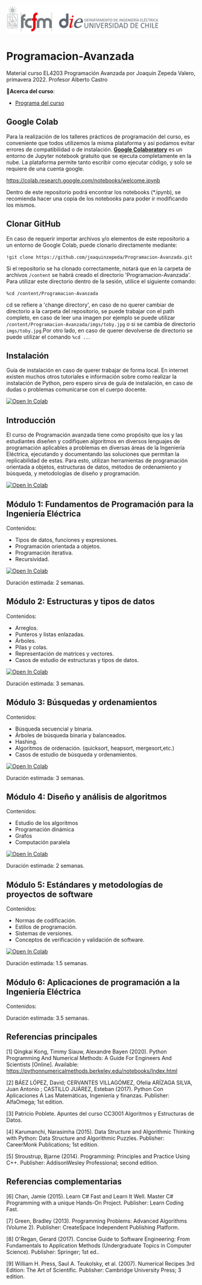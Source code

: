 ![banner](imgs/cropped-logo-fcfm-die-1.png)

# Programacion-Avanzada

Material curso EL4203 Programación Avanzada por Joaquin Zepeda Valero, primavera 2022. 
Profesor Alberto Castro


:file_folder:__Acerca del curso__:

- [Programa del curso](https://github.com/joaquinzepeda/Programacion-Avanzada/blob/main/about/EL4203_Programacio%CC%81n%20avanzada.pdf)

## Google Colab
Para la realización de los talleres prácticos de programación del curso, es conveniente que todos utilizemos la misma plataforma y así podamos evitar errores de compatibilidad o de instalación. [**Google Colaboratory**](https://colab.research.google.com/notebooks/welcome.ipynb) es un entorno de Jupyter notebook gratuito que se ejecuta completamente en la nube. La plataforma permite tanto escribir como ejecutar código, y solo se requiere de una cuenta google.

https://colab.research.google.com/notebooks/welcome.ipynb

Dentro de este repositorio podrá encontrar los notebooks (\*.ipynb), se recomienda hacer una copia de los notebooks para poder ir modificando los mismos.


## Clonar GitHub
En caso de requerir importar archivos y/o elementos de este repositorio a un entorno de Google Colab, puede clonarlo directamente mediante:

`!git clone https://github.com/joaquinzepeda/Programacion-Avanzada.git`

Si el repositorio se ha clonado correctamente, notará que en la carpeta de archivos `/content` se habrá creado el directorio 'Programacion-Avanzada'. Para utilizar este directorio dentro de la sesión, utilice el siguiente comando:

`%cd /content/Programacion-Avanzada`

cd se refiere a 'change directory', en caso de no querer cambiar de directorio a la carpeta del repositorio, se puede trabajar con el path completo, en caso de leer una imagen por ejemplo se puede utilizar `/content/Programacion-Avanzada/imgs/toby.jpg` o si se cambia de directorio `imgs/toby.jpg`.Por otro lado, en caso de querer devolverse de directorio se puede utilizar el comando `%cd ..`.

## Instalación

Guía de instalación en caso de querer trabajar de forma local. En internet existen muchos otros tutoriales e información sobre como realizar la instalación de Python, pero espero sirva de guía de instalación, en caso de dudas o problemas comunicarse con el cuerpo docente. 

[![Open In Colab](https://colab.research.google.com/assets/colab-badge.svg)](https://colab.research.google.com/drive/1goqKPQtSxjrckAssPZH9HU0HRLd3EsXG?usp=sharing)


## Introducción

El curso de Programación avanzada tiene como propósito que los y las estudiantes diseñen y codifiquen algoritmos en diversos lenguajes de programación aplicables a problemas en diversas áreas de la Ingeniería Eléctrica, ejecutando y documentando las soluciones que permitan la replicabilidad de estas. Para esto, utilizan herramientas de programación orientada a objetos, estructuras de datos, métodos de ordenamiento y búsqueda, y metodologías de diseño y programación.

[![Open In Colab](https://colab.research.google.com/assets/colab-badge.svg)](https://colab.research.google.com/drive/1ej3ZGUCJu1pRP7xF0RqS4MbAOYCxvk_6?usp=sharing)

## Módulo 1: Fundamentos de Programación para la Ingeniería Eléctrica

Contenidos:
  * Tipos de datos, funciones y expresiones. 
  * Programación orientada a objetos. 
  * Programación iterativa.
  * Recursividad.
 
[![Open In Colab](https://colab.research.google.com/assets/colab-badge.svg)](https://colab.research.google.com/drive/1VOQGcXPirhau8hqyV7UO7TNucQ4rpjwr?usp=sharing) 

Duración estimada: 2 semanas. 

## Módulo 2: Estructuras y tipos de datos

Contenidos:
  * Arreglos. 
  * Punteros y listas enlazadas. 
  * Árboles. 
  * Pilas y colas. 
  * Representación de matrices y vectores. 
  * Casos de estudio de estructuras y tipos de datos.


[![Open In Colab](https://colab.research.google.com/assets/colab-badge.svg)](https://colab.research.google.com/drive/1M5WVy72fDoBmYztm2oDF5lYQUL2p71GO?usp=sharing)

Duración estimada: 3 semanas. 

## Módulo 3: Búsquedas y ordenamientos

Contenidos:
  * Búsqueda secuencial y binaria.
  * Árboles de búsqueda binaria y balanceados. 
  * Hashing.
  * Algoritmos de ordenación. (quicksort, heapsort, mergesort,etc.)
  * Casos de estudio de búsqueda y ordenamientos.

[![Open In Colab](https://colab.research.google.com/assets/colab-badge.svg)](https://colab.research.google.com/drive/1Zd75apOmNnulqpish7aCV3vzu2orM_ur?usp=sharing)

Duración estimada: 3 semanas. 

## Módulo 4: Diseño y análisis de algoritmos

Contenidos:
  * Estudio de los algoritmos
  * Programación dinámica
  * Grafos
  * Computación paralela


[![Open In Colab](https://colab.research.google.com/assets/colab-badge.svg)](https://colab.research.google.com/drive/1mZxw72igoqblG4CZFG7upXHdFymiwKc5?usp=sharing)

Duración estimada: 2 semanas. 


## Módulo 5: Estándares y metodologías de proyectos de software 

Contenidos:

* Normas de codificación.
* Estilos de programación.
* Sistemas de versiones.
* Conceptos de verificación y
validación de software.

[![Open In Colab](https://colab.research.google.com/assets/colab-badge.svg)](https://colab.research.google.com/drive/1Yw-yF261umYdo-_8Axr1mGGFuVEuwnQd?usp=sharing)

Duración estimada: 1.5 semanas. 

## Módulo 6: Aplicaciones de programación a la Ingeniería Eléctrica

Contenidos:

Duración estimada: 3.5 semanas. 

## Referencias principales

[1] Qingkai Kong, Timmy Siauw, Alexandre Bayen (2020).
Python Programming And Numerical Methods: A Guide For Engineers And Scientists
\[Online]. Available: https://pythonnumericalmethods.berkeley.edu/notebooks/Index.html

[2] BÁEZ LÓPEZ, David; CERVANTES VILLAGÓMEZ, Ofelia
ARÍZAGA SILVA, Juan Antonio ; CASTILLO JUÁREZ, Esteban (2017).
Python Con Aplicaciones A Las Matemáticas, Ingeniería y finanzas. Publisher: AlfaOmega; 1st edition.

[3] Patricio Poblete. Apuntes del curso CC3001 Algoritmos y Estructuras de Datos.


[4] Karumanchi, Narasimha (2015). Data Structure and Algorithmic Thinking with Python: Data Structure and Algorithmic Puzzles. Publisher: CareerMonk Publications; 1st edition.

[5] Stroustrup, Bjarne (2014). Programming: Principles and Practice Using C++. Publisher: AddisonWesley Professional; second edition.


## Referencias complementarias

[6] Chan, Jamie (2015). Learn C# Fast and Learn It Well. Master C# Programming with a unique
Hands-On Project. Publisher: Learn Coding Fast.

[7] Green, Bradley (2013). Programming Problems: Advanced Algorithms (Volume 2). Publisher:
CreateSpace Independent Publishing Platform.

[8] O'Regan, Gerard (2017). Concise Guide to Software Engineering: From Fundamentals to
Application Methods (Undergraduate Topics in Computer Science). Publisher: Springer; 1st ed..

[9] William H. Press, Saul A. Teukolsky, et al. (2007). Numerical Recipes 3rd Edition: The Art of
Scientific. Publisher: Cambridge University Press; 3 edition.






